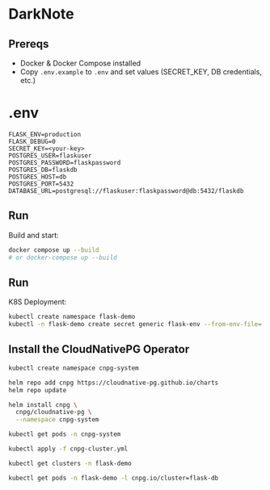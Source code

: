 # DarkNote

## Prereqs
- Docker & Docker Compose installed
- Copy `.env.example` to `.env` and set values (SECRET_KEY, DB credentials, etc.)

# .env 
    FLASK_ENV=production
    FLASK_DEBUG=0
    SECRET_KEY=<your-key>
    POSTGRES_USER=flaskuser
    POSTGRES_PASSWORD=flaskpassword
    POSTGRES_DB=flaskdb
    POSTGRES_HOST=db
    POSTGRES_PORT=5432
    DATABASE_URL=postgresql://flaskuser:flaskpassword@db:5432/flaskdb

## Run
Build and start:
```bash
docker compose up --build
# or docker-compose up --build
```
## Run
K8S Deployment:
```bash
kubectl create namespace flask-demo
kubectl -n flask-demo create secret generic flask-env --from-env-file=.env
```

## Install the CloudNativePG Operator
```bash
kubectl create namespace cnpg-system

helm repo add cnpg https://cloudnative-pg.github.io/charts
helm repo update

helm install cnpg \
  cnpg/cloudnative-pg \
  --namespace cnpg-system

kubectl get pods -n cnpg-system

kubectl apply -f cnpg-cluster.yml

kubectl get clusters -n flask-demo

kubectl get pods -n flask-demo -l cnpg.io/cluster=flask-db
```


